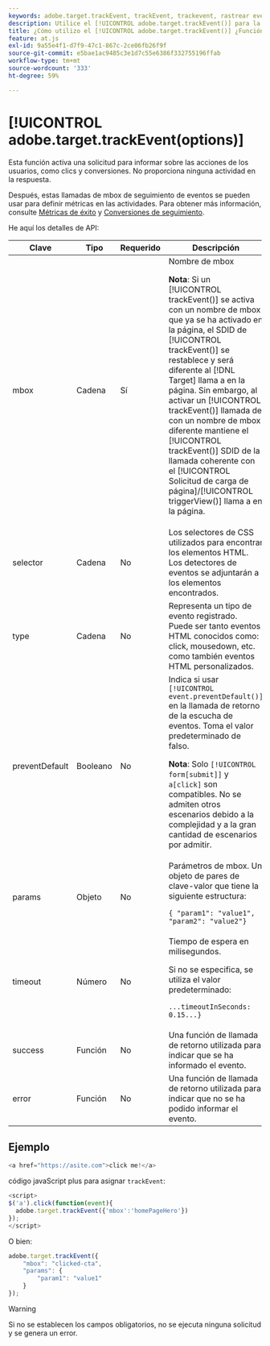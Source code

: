 ```yaml
---
keywords: adobe.target.trackEvent, trackEvent, trackevent, rastrear evento, at.js, funciones, función, preventDefault, preventdefault, prevent default, adobe.target.trackEvent
description: Utilice el [!UICONTROL adobe.target.trackEvent()] para la función [!DNL Adobe Target] Biblioteca JavaScript de at.js para activar una solicitud para informar sobre las acciones del usuario, como los clics y las conversiones en el sitio.
title: ¿Cómo utilizo el [!UICONTROL adobe.target.trackEvent()] ¿Función?
feature: at.js
exl-id: 9a55e4f1-d7f9-47c1-867c-2ce06fb26f9f
source-git-commit: e5bae1ac9485c3e1d7c55e6386f332755196ffab
workflow-type: tm+mt
source-wordcount: '333'
ht-degree: 59%

---
```


# [!UICONTROL adobe.target.trackEvent(options)]

Esta función activa una solicitud para informar sobre las acciones de los usuarios, como clics y conversiones. No proporciona ninguna actividad en la respuesta.

Después, estas llamadas de mbox de seguimiento de eventos se pueden usar para definir métricas en las actividades. Para obtener más información, consulte [Métricas de éxito](https://experienceleague.adobe.com/docs/target/using/activities/success-metrics/success-metrics.html) y [Conversiones de seguimiento](../how-to-deployatjs/implement-target-without-a-tag-manager.md#track-conversions).

He aquí los detalles de API:

| Clave | Tipo | Requerido | Descripción |
|--- |--- |--- |--- |
| mbox | Cadena | Sí | Nombre de mbox<P>**Nota**: Si un [!UICONTROL trackEvent()] se activa con un nombre de mbox que ya se ha activado en la página, el SDID de [!UICONTROL trackEvent()] se restablece y será diferente al [!DNL Target] llama a en la página. Sin embargo, al activar un [!UICONTROL trackEvent()] llamada de con un nombre de mbox diferente mantiene el [!UICONTROL trackEvent()] SDID de la llamada coherente con el [!UICONTROL Solicitud de carga de página]/[!UICONTROL triggerView()] llama a en la página. |
| selector | Cadena | No | Los selectores de CSS utilizados para encontrar los elementos HTML. Los detectores de eventos se adjuntarán a los elementos encontrados. |
| type | Cadena | No | Representa un tipo de evento registrado. Puede ser tanto eventos HTML conocidos como: click, mousedown, etc. como también eventos HTML personalizados. |
| preventDefault | Booleano | No | Indica si usar `[!UICONTROL event.preventDefault()]` en la llamada de retorno de la escucha de eventos. Toma el valor predeterminado de falso.<P>**Nota**: Solo `[!UICONTROL form[submit]]` y `a[click]` son compatibles. No se admiten otros escenarios debido a la complejidad y a la gran cantidad de escenarios por admitir. |
| params | Objeto | No | Parámetros de mbox. Un objeto de pares de clave-valor que tiene la siguiente estructura:<P>`{ "param1": "value1", "param2": "value2"}` |
| timeout | Número | No | Tiempo de espera en milisegundos.<P>Si no se especifica, se utiliza el valor predeterminado:<P>`...timeoutInSeconds: 0.15...}` |
| success | Función | No | Una función de llamada de retorno utilizada para indicar que se ha informado el evento. |
| error | Función | No | Una función de llamada de retorno utilizada para indicar que no se ha podido informar el evento. |

## Ejemplo

```javascript {line-numbers="true"}
<a href="https://asite.com">click me!</a> 
```

código javaScript plus para asignar `trackEvent`:

```javascript {line-numbers="true"}
<script> 
$('a').click(function(event){ 
  adobe.target.trackEvent({'mbox':'homePageHero'}) 
}); 
</script> 
```

O bien:

```javascript {line-numbers="true"}
adobe.target.trackEvent({ 
    "mbox": "clicked-cta", 
    "params": { 
        "param1": "value1" 
    } 
});
```

>[!WARNING]
>
>Si no se establecen los campos obligatorios, no se ejecuta ninguna solicitud y se genera un error.
